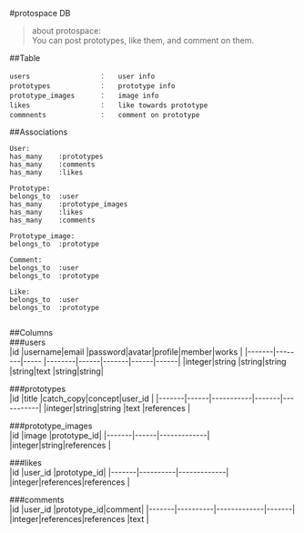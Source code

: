 #protospace DB

>about protospace:  
You can post prototypes, like them, and comment on them.

##Table  
  

    users                 ：   user info  
    prototypes            ：   prototype info  
    prototype_images      ：   image info  
    likes                 ：   like towards prototype  
    commnents             ：   comment on prototype  

##Associations  

```
User:  
has_many    :prototypes  
has_many    :comments  
has_many    :likes  
  
Prototype:  
belongs_to  :user
has_many    :prototype_images  
has_many    :likes  
has_many    :comments  
  
Prototype_image:  
belongs_to  :prototype

Comment:  
belongs_to  :user  
belongs_to  :prototype  
  
Like:  
belongs_to  :user  
belongs_to  :prototype  
  
```

##Columns  
###users  
|id     |username|email |password|avatar|profile|member|works |
|-------|--------|----- |--------|------|-------|------|------|
|integer|string  |string|string  |string|text   |string|string|

###prototypes  
|id     |title |catch\_copy|concept|user\_id   |
|-------|------|-----------|-------|-----------|
|integer|string|string     |text   |references |

###prototype_images  
|id     |image |prototype\_id|
|-------|------|-------------|
|integer|string|references   |

###likes  
|id     |user\_id  |prototype\_id|
|-------|----------|-------------|
|integer|references|references   |

###comments  
|id     |user\_id  |prototype\_id|comment|
|-------|----------|-------------|-------|
|integer|references|references   |text   |




